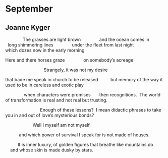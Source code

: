 # September
## Joanne Kyger
              The grasses are light brown
              and the ocean comes in
              long shimmering lines
              under the fleet from last night
              which dozes now in the early morning

Here and there horses graze
              on somebody’s acreage

                               Strangely, it was not my desire

that bade me speak in church to be released
         but memory of the way it used to be in
careless and exotic play

               when characters were promises
      then recognitions.  The world of transformation
is real and not real but trusting.

                            Enough of these lessons?  I mean
didactic phrases to take you in and out of
love’s mysterious bonds?

                      Well I myself am not myself

           and which power of survival I speak
for is not made of houses.

          It is inner luxury, of golden figures
that breathe like mountains do
            and whose skin is made dusky by stars.